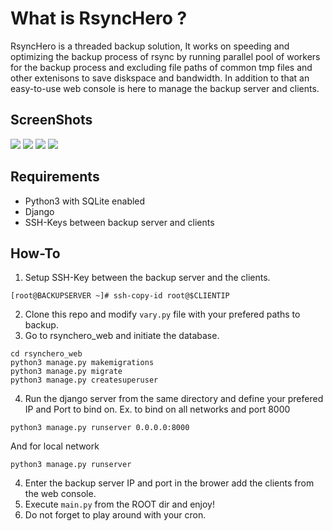 # What is RsyncHero ?
RsyncHero is a threaded backup solution, It works on speeding and optimizing the backup process of rsync by running parallel pool of workers for the backup process and excluding file paths of common tmp files and other extenisons to save diskspace and bandwidth. In addition to that an easy-to-use web console is here to manage the backup server and clients.


## ScreenShots
![](https://github.com/RamyAllam/RsyncHero/rsynchero_web/screenshots/home.png)
![](https://github.com/RamyAllam/RsyncHero/rsynchero_web/screenshots/home.png)
![](https://github.com/RamyAllam/RsyncHero/rsynchero_web/screenshots/home.png)
![](https://github.com/RamyAllam/RsyncHero/rsynchero_web/screenshots/home.png)

## Requirements
- Python3 with SQLite enabled
- Django
- SSH-Keys between backup server and clients

## How-To
1. Setup SSH-Key between the backup server and the clients.
```
[root@BACKUPSERVER ~]# ssh-copy-id root@$CLIENTIP
```
2. Clone this repo and modify `vary.py` file with your prefered paths to backup.
3. Go to rsynchero_web and initiate the database.
```
cd rsynchero_web
python3 manage.py makemigrations
python3 manage.py migrate
python3 manage.py createsuperuser
```
4. Run the django server from the same directory and define your prefered IP and Port to bind on. 
Ex. to bind on all networks and port 8000
```
python3 manage.py runserver 0.0.0.0:8000
```
And for local network
```
python3 manage.py runserver
```
4. Enter the backup server IP and port in the brower add the clients from the web console.
5. Execute `main.py` from the ROOT dir and enjoy!
6. Do not forget to play around with your cron.
